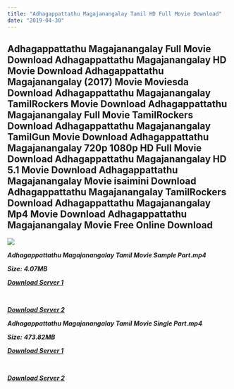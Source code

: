 ```yaml
---
title: "Adhagappattathu Magajanangalay Tamil HD Full Movie Download"
date: "2019-04-30"
---
```


## Adhagappattathu Magajanangalay Full Movie Download Adhagappattathu Magajanangalay HD Movie Download Adhagappattathu Magajanangalay (2017) Movie Moviesda Download Adhagappattathu Magajanangalay TamilRockers Movie Download Adhagappattathu Magajanangalay Full Movie TamilRockers Download Adhagappattathu Magajanangalay TamilGun Movie Download Adhagappattathu Magajanangalay 720p 1080p HD Full Movie Download Adhagappattathu Magajanangalay HD 5.1 Movie Download Adhagappattathu Magajanangalay Movie isaimini Download Adhagappattathu Magajanangalay TamilRockers Download Adhagappattathu Magajanangalay Mp4 Movie Download Adhagappattathu Magajanangalay Movie Free Online Download

![](https://images.moviebuff.com/7d60ab4e-1998-4801-b7b3-a516467c34d6?w=1000)

**_Adhagappattathu Magajanangalay Tamil Movie Sample Part.mp4_**

**_Size:_** **_4.07MB_**

**_[Download Server 1](http://s20.uptofiles.net//files/Tamil{1d8d357801e2f4b6710faa3d835097c5c618a0f0fcded2c527300dcab25e4b83}202017{1d8d357801e2f4b6710faa3d835097c5c618a0f0fcded2c527300dcab25e4b83}20Movies/Adhagappattathu{1d8d357801e2f4b6710faa3d835097c5c618a0f0fcded2c527300dcab25e4b83}20Magajanangalay{1d8d357801e2f4b6710faa3d835097c5c618a0f0fcded2c527300dcab25e4b83}20(2017)/Mp4{1d8d357801e2f4b6710faa3d835097c5c618a0f0fcded2c527300dcab25e4b83}20HD{1d8d357801e2f4b6710faa3d835097c5c618a0f0fcded2c527300dcab25e4b83}20(640x360)/Adhagappattathu{1d8d357801e2f4b6710faa3d835097c5c618a0f0fcded2c527300dcab25e4b83}20Magajanangalay{1d8d357801e2f4b6710faa3d835097c5c618a0f0fcded2c527300dcab25e4b83}20Sample{1d8d357801e2f4b6710faa3d835097c5c618a0f0fcded2c527300dcab25e4b83}20(640x360).mp4)_**

**_[  
](http://s20.uptofiles.net//files/Tamil{1d8d357801e2f4b6710faa3d835097c5c618a0f0fcded2c527300dcab25e4b83}202017{1d8d357801e2f4b6710faa3d835097c5c618a0f0fcded2c527300dcab25e4b83}20Movies/Adhagappattathu{1d8d357801e2f4b6710faa3d835097c5c618a0f0fcded2c527300dcab25e4b83}20Magajanangalay{1d8d357801e2f4b6710faa3d835097c5c618a0f0fcded2c527300dcab25e4b83}20(2017)/Mp4{1d8d357801e2f4b6710faa3d835097c5c618a0f0fcded2c527300dcab25e4b83}20HD{1d8d357801e2f4b6710faa3d835097c5c618a0f0fcded2c527300dcab25e4b83}20(640x360)/Adhagappattathu{1d8d357801e2f4b6710faa3d835097c5c618a0f0fcded2c527300dcab25e4b83}20Magajanangalay{1d8d357801e2f4b6710faa3d835097c5c618a0f0fcded2c527300dcab25e4b83}20Sample{1d8d357801e2f4b6710faa3d835097c5c618a0f0fcded2c527300dcab25e4b83}20(640x360).mp4)_**

**_[Download Server 2](http://s20.uptofiles.net//files/Tamil{1d8d357801e2f4b6710faa3d835097c5c618a0f0fcded2c527300dcab25e4b83}202017{1d8d357801e2f4b6710faa3d835097c5c618a0f0fcded2c527300dcab25e4b83}20Movies/Adhagappattathu{1d8d357801e2f4b6710faa3d835097c5c618a0f0fcded2c527300dcab25e4b83}20Magajanangalay{1d8d357801e2f4b6710faa3d835097c5c618a0f0fcded2c527300dcab25e4b83}20(2017)/Mp4{1d8d357801e2f4b6710faa3d835097c5c618a0f0fcded2c527300dcab25e4b83}20HD{1d8d357801e2f4b6710faa3d835097c5c618a0f0fcded2c527300dcab25e4b83}20(640x360)/Adhagappattathu{1d8d357801e2f4b6710faa3d835097c5c618a0f0fcded2c527300dcab25e4b83}20Magajanangalay{1d8d357801e2f4b6710faa3d835097c5c618a0f0fcded2c527300dcab25e4b83}20Sample{1d8d357801e2f4b6710faa3d835097c5c618a0f0fcded2c527300dcab25e4b83}20(640x360).mp4)_**

**_Adhagappattathu Magajanangalay Tamil Movie Single Part.mp4_**

**_Size:_** **_473.82MB_**  

**_[Download Server 1](http://s20.uptofiles.net//files/Tamil{1d8d357801e2f4b6710faa3d835097c5c618a0f0fcded2c527300dcab25e4b83}202017{1d8d357801e2f4b6710faa3d835097c5c618a0f0fcded2c527300dcab25e4b83}20Movies/Adhagappattathu{1d8d357801e2f4b6710faa3d835097c5c618a0f0fcded2c527300dcab25e4b83}20Magajanangalay{1d8d357801e2f4b6710faa3d835097c5c618a0f0fcded2c527300dcab25e4b83}20(2017)/Mp4{1d8d357801e2f4b6710faa3d835097c5c618a0f0fcded2c527300dcab25e4b83}20HD{1d8d357801e2f4b6710faa3d835097c5c618a0f0fcded2c527300dcab25e4b83}20(640x360)/Adhagappattathu{1d8d357801e2f4b6710faa3d835097c5c618a0f0fcded2c527300dcab25e4b83}20Magajanangalay{1d8d357801e2f4b6710faa3d835097c5c618a0f0fcded2c527300dcab25e4b83}20(640x360).mp4)_**

**_[  
](http://s20.uptofiles.net//files/Tamil{1d8d357801e2f4b6710faa3d835097c5c618a0f0fcded2c527300dcab25e4b83}202017{1d8d357801e2f4b6710faa3d835097c5c618a0f0fcded2c527300dcab25e4b83}20Movies/Adhagappattathu{1d8d357801e2f4b6710faa3d835097c5c618a0f0fcded2c527300dcab25e4b83}20Magajanangalay{1d8d357801e2f4b6710faa3d835097c5c618a0f0fcded2c527300dcab25e4b83}20(2017)/Mp4{1d8d357801e2f4b6710faa3d835097c5c618a0f0fcded2c527300dcab25e4b83}20HD{1d8d357801e2f4b6710faa3d835097c5c618a0f0fcded2c527300dcab25e4b83}20(640x360)/Adhagappattathu{1d8d357801e2f4b6710faa3d835097c5c618a0f0fcded2c527300dcab25e4b83}20Magajanangalay{1d8d357801e2f4b6710faa3d835097c5c618a0f0fcded2c527300dcab25e4b83}20(640x360).mp4)_**

**_[Download Server 2](http://s20.uptofiles.net//files/Tamil{1d8d357801e2f4b6710faa3d835097c5c618a0f0fcded2c527300dcab25e4b83}202017{1d8d357801e2f4b6710faa3d835097c5c618a0f0fcded2c527300dcab25e4b83}20Movies/Adhagappattathu{1d8d357801e2f4b6710faa3d835097c5c618a0f0fcded2c527300dcab25e4b83}20Magajanangalay{1d8d357801e2f4b6710faa3d835097c5c618a0f0fcded2c527300dcab25e4b83}20(2017)/Mp4{1d8d357801e2f4b6710faa3d835097c5c618a0f0fcded2c527300dcab25e4b83}20HD{1d8d357801e2f4b6710faa3d835097c5c618a0f0fcded2c527300dcab25e4b83}20(640x360)/Adhagappattathu{1d8d357801e2f4b6710faa3d835097c5c618a0f0fcded2c527300dcab25e4b83}20Magajanangalay{1d8d357801e2f4b6710faa3d835097c5c618a0f0fcded2c527300dcab25e4b83}20(640x360).mp4)_**
